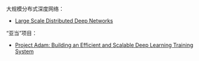 大规模分布式深度网络：

- [Large Scale Distributed Deep Networks](2012_largescaleDN.md)

“亚当”项目：

- [Project Adam: Building an Efficient and Scalable Deep Learning Training System](2014_ProjectAdam.md)